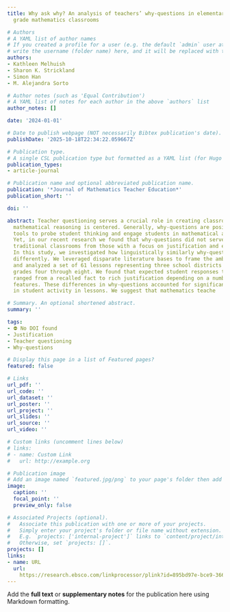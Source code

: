 ```yaml
---
title: Why ask why? An analysis of teachers’ why-questions in elementary and middle
  grade mathematics classrooms

# Authors
# A YAML list of author names
# If you created a profile for a user (e.g. the default `admin` user at `content/authors/admin/`), 
# write the username (folder name) here, and it will be replaced with their full name and linked to their profile.
authors:
- Kathleen Melhuish
- Sharon K. Strickland
- Simon Han
- M. Alejandra Sorto

# Author notes (such as 'Equal Contribution')
# A YAML list of notes for each author in the above `authors` list
author_notes: []

date: '2024-01-01'

# Date to publish webpage (NOT necessarily Bibtex publication's date).
publishDate: '2025-10-18T22:34:22.059667Z'

# Publication type.
# A single CSL publication type but formatted as a YAML list (for Hugo requirements).
publication_types:
- article-journal

# Publication name and optional abbreviated publication name.
publication: '*Journal of Mathematics Teacher Education*'
publication_short: ''

doi: ''

abstract: Teacher questioning serves a crucial role in creating classrooms where students’
  mathematical reasoning is centered. Generally, why-questions are positioned as powerful
  tools to probe student thinking and engage students in mathematical argumentation.
  Yet, in our recent research we found that why-questions did not serve to differentiate
  traditional classrooms from those with a focus on justification and explanation.
  In this study, we investigated how linguistically similarly why-questions may operate
  differently. We leveraged disparate literature bases to frame the ambiguity of why-questions
  and analyzed a set of 61 lessons representing three school districts and spanning
  grades four through eight. We found that expected student responses to why-questions
  ranged from a recalled fact to rich justification depending on a number of contextual
  features. These differences in why-questions accounted for significant variation
  in student activity in lessons. We suggest that mathematics teache

# Summary. An optional shortened abstract.
summary: ''

tags:
- ⛔ No DOI found
- Justification
- Teacher questioning
- Why-questions

# Display this page in a list of Featured pages?
featured: false

# Links
url_pdf: ''
url_code: ''
url_dataset: ''
url_poster: ''
url_project: ''
url_slides: ''
url_source: ''
url_video: ''

# Custom links (uncomment lines below)
# links:
# - name: Custom Link
#   url: http://example.org

# Publication image
# Add an image named `featured.jpg/png` to your page's folder then add a caption below.
image:
  caption: ''
  focal_point: ''
  preview_only: false

# Associated Projects (optional).
#   Associate this publication with one or more of your projects.
#   Simply enter your project's folder or file name without extension.
#   E.g. `projects: ['internal-project']` links to `content/project/internal-project/index.md`.
#   Otherwise, set `projects: []`.
projects: []
links:
- name: URL
  url: 
    https://research.ebsco.com/linkprocessor/plink?id=895bd97e-bce9-3667-b1dc-896528f311ef
---
```


Add the **full text** or **supplementary notes** for the publication here using Markdown formatting.
